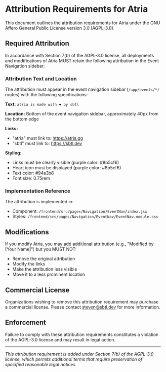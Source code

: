 # Attribution Requirements for Atria

This document outlines the attribution requirements for Atria under the GNU Affero General Public License version 3.0 (AGPL-3.0).

## Required Attribution

In accordance with Section 7(b) of the AGPL-3.0 license, all deployments and modifications of Atria MUST retain the following attribution in the Event Navigation sidebar:

### Attribution Text and Location

The attribution must appear in the event navigation sidebar (`/app/events/*/` routes) with the following specifications:

**Text:** `atria is made with ❤️ by sbtl`

**Location:** Bottom of the event navigation sidebar, approximately 40px from the bottom edge

**Links:**
- "atria" must link to: https://atria.gg
- "sbtl" must link to: https://sbtl.dev

**Styling:**
- Links must be clearly visible (purple color: #8b5cf6)
- Heart icon must be displayed (purple color: #8b5cf6)
- Text color: #94a3b8
- Font size: 0.75rem

### Implementation Reference

The attribution is implemented in:
- Component: `/frontend/src/pages/Navigation/EventNav/index.jsx`
- Styles: `/frontend/src/pages/Navigation/EventNav/EventNav.module.css`

## Modifications

If you modify Atria, you may add additional attribution (e.g., "Modified by [Your Name]") but you MUST NOT:
- Remove the original attribution
- Modify the links
- Make the attribution less visible
- Move it to a less prominent location

## Commercial License

Organizations wishing to remove this attribution requirement may purchase a commercial license. Please contact steven@sbtl.dev for more information.

## Enforcement

Failure to comply with these attribution requirements constitutes a violation of the AGPL-3.0 license and may result in legal action.

---

*This attribution requirement is added under Section 7(b) of the AGPL-3.0 license, which permits additional terms that require preservation of specified reasonable legal notices.*
